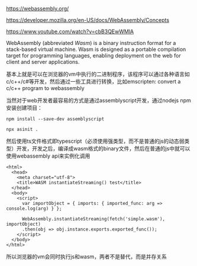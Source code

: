 https://webassembly.org/

https://developer.mozilla.org/en-US/docs/WebAssembly/Concepts

https://www.youtube.com/watch?v=cbB3QEwWMlA

WebAssembly (abbreviated *Wasm*) is a binary instruction format for a stack-based virtual machine. Wasm is designed as a portable compilation target for programming languages, enabling deployment on the web for client and server applications.

基本上就是可以在浏览器的vm中执行的二进制程序，该程序可以通过各种语言如c/c++/c#等开发，然后通过一些工具进行转换，比如emscripten: convert a c/c++ program to webassembly

当然对于web开发者最容易的方式是通过assemblyscript开发，通过nodejs npm安装创建项目：

```
npm install --save-dev assemblyscript

npx asinit .
```

然后使用ts文件格式即typescript（必须使用强类型，而不是普通的js的动态弱类型）开发，开发之后，编译成wasm格式的binary文件，然后在普通的js中就可以使用webassembly api来实例化调用

```
<html>
  <head>
    <meta charset="utf-8">
    <title>WASM instantiateStreaming() test</title>
  </head>
  <body>
    <script>
      var importObject = { imports: { imported_func: arg => console.log(arg) } };

      WebAssembly.instantiateStreaming(fetch('simple.wasm'), importObject)
      .then(obj => obj.instance.exports.exported_func());
    </script>
  </body>
</html>
```



所以浏览器的vm会同时执行js和wasm，两者不是替代，而是并存关系